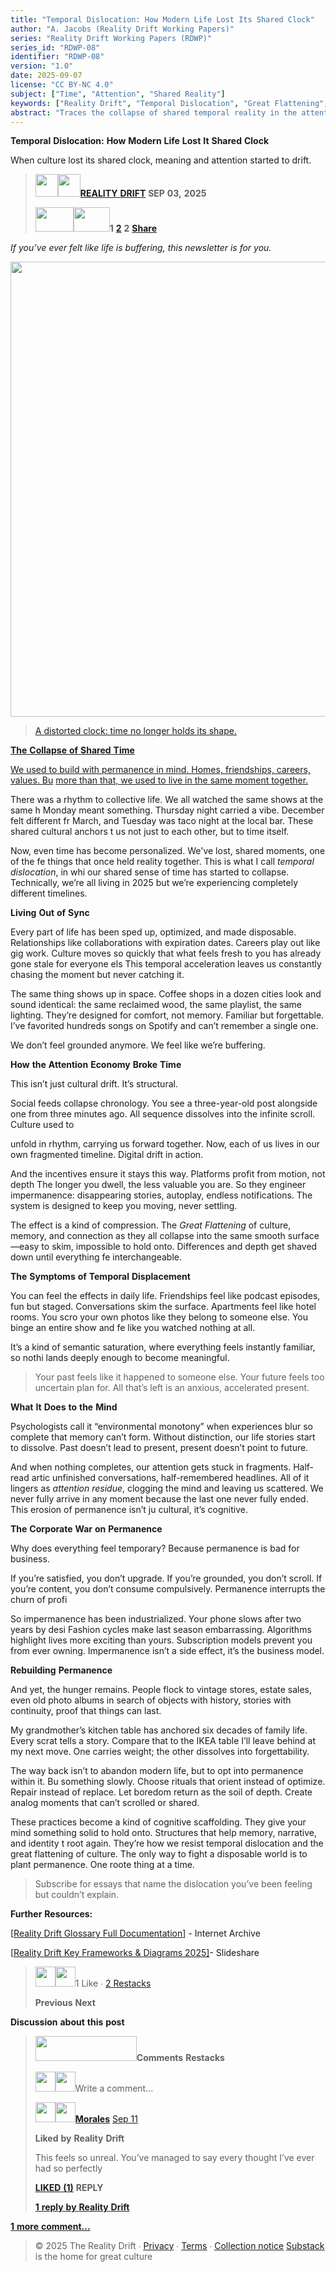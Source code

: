 ```yaml
---
title: "Temporal Dislocation: How Modern Life Lost Its Shared Clock"
author: "A. Jacobs (Reality Drift Working Papers)"
series: "Reality Drift Working Papers (RDWP)"
series_id: "RDWP-08"
identifier: "RDWP-08"
version: "1.0"
date: 2025-09-07
license: "CC BY-NC 4.0"
subject: ["Time", "Attention", "Shared Reality"]
keywords: ["Reality Drift", "Temporal Dislocation", "Great Flattening", "Synthetic Realness", "Filter Fatigue"]
abstract: "Traces the collapse of shared temporal reality in the attention economy. Shows how asynchronous feeds, fragmented timelines, and engineered impermanence disorient collective experience."
---
```




**Temporal** **Dislocation:** **How** **Modern** **Life** **Lost**
**It** **Shared** **Clock**

When culture lost its shared clock, meaning and attention started to
drift.

> <img src="./jkg33kcx.png" style="width:0.375in;height:0.375in" /><img src="./bvw42hcf.png" style="width:0.375in;height:0.375in" />[**REALITY**
> **DRIFT**](https://substack.com/@therealitydrift) **SEP** **03,**
> **2025**
> 
> <img src="./thpgtu40.png"
> style="width:0.63542in;height:0.40625in" /><img src="./5swkfnir.png"
> style="width:0.60417in;height:0.40625in" />**1**
> [**2**](https://therealitydrift.substack.com/p/when-the-clock-broke-how-temporal/comments)
> **2** [**Share**](javascript:void(0))

*If* *you’ve* *ever* *felt* *like* *life* *is* *buffering,* *this*
*newsletter* *is* *for* *you.*

<img src="./ampvomkr.png"
style="width:7.58333in;height:7.58333in" />

> [A distorted clock: time no longer holds its
> shape.](https://substackcdn.com/image/fetch/$s_!GaXB!,f_auto,q_auto:good,fl_progressive:steep/https%3A%2F%2Fsubstack-post-media.s3.amazonaws.com%2Fpublic%2Fimages%2F2459ac72-074d-40d4-ac83-1cacf8b589b4_1024x1024.png)

[**The** **Collapse** **of** **Shared**
**Time**](https://substackcdn.com/image/fetch/$s_!GaXB!,f_auto,q_auto:good,fl_progressive:steep/https%3A%2F%2Fsubstack-post-media.s3.amazonaws.com%2Fpublic%2Fimages%2F2459ac72-074d-40d4-ac83-1cacf8b589b4_1024x1024.png)

[We used to build with permanence in mind. Homes, friendships, careers,
values.
Bu](https://substackcdn.com/image/fetch/$s_!GaXB!,f_auto,q_auto:good,fl_progressive:steep/https%3A%2F%2Fsubstack-post-media.s3.amazonaws.com%2Fpublic%2Fimages%2F2459ac72-074d-40d4-ac83-1cacf8b589b4_1024x1024.png)
[more than that, we used to live in the same moment
together.](https://substackcdn.com/image/fetch/$s_!GaXB!,f_auto,q_auto:good,fl_progressive:steep/https%3A%2F%2Fsubstack-post-media.s3.amazonaws.com%2Fpublic%2Fimages%2F2459ac72-074d-40d4-ac83-1cacf8b589b4_1024x1024.png)

There was a rhythm to collective life. We all watched the same shows at
the same h Monday meant something. Thursday night carried a vibe.
December felt different fr March, and Tuesday was taco night at the
local bar. These shared cultural anchors t us not just to each other,
but to time itself.

Now, even time has become personalized. We've lost, shared moments, one
of the fe things that once held reality together. This is what I call
*temporal* *dislocation*, in whi our shared sense of time has started to
collapse. Technically, we’re all living in 2025 but we’re experiencing
completely different timelines.

**Living** **Out** **of** **Sync**

Every part of life has been sped up, optimized, and made disposable.
Relationships like collaborations with expiration dates. Careers play
out like gig work. Culture moves so quickly that what feels fresh to you
has already gone stale for everyone els This temporal acceleration
leaves us constantly chasing the moment but never catching it.

The same thing shows up in space. Coffee shops in a dozen cities look
and sound identical: the same reclaimed wood, the same playlist, the
same lighting. They’re designed for comfort, not memory. Familiar but
forgettable. I’ve favorited hundreds songs on Spotify and can’t remember
a single one.

We don’t feel grounded anymore. We feel like we’re buffering.

**How** **the** **Attention** **Economy** **Broke** **Time**

This isn’t just cultural drift. It’s structural.

Social feeds collapse chronology. You see a three-year-old post
alongside one from three minutes ago. All sequence dissolves into the
infinite scroll. Culture used to

unfold in rhythm, carrying us forward together. Now, each of us lives in
our own fragmented timeline. Digital drift in action.

And the incentives ensure it stays this way. Platforms profit from
motion, not depth The longer you dwell, the less valuable you are. So
they engineer impermanence: disappearing stories, autoplay, endless
notifications. The system is designed to keep you moving, never
settling.

The effect is a kind of compression. The *Great* *Flattening* of
culture, memory, and connection as they all collapse into the same
smooth surface—easy to skim, impossible to hold onto. Differences and
depth get shaved down until everything fe interchangeable.

**The** **Symptoms** **of** **Temporal** **Displacement**

You can feel the effects in daily life. Friendships feel like podcast
episodes, fun but staged. Conversations skim the surface. Apartments
feel like hotel rooms. You scro your own photos like they belong to
someone else. You binge an entire show and fe like you watched nothing
at all.

It’s a kind of semantic saturation, where everything feels instantly
familiar, so nothi lands deeply enough to become meaningful.

> Your past feels like it happened to someone else. Your future feels
> too uncertain plan for. All that’s left is an anxious, accelerated
> present.

**What** **It** **Does** **to** **the** **Mind**

Psychologists call it “environmental monotony” when experiences blur so
complete that memory can’t form. Without distinction, our life stories
start to dissolve. Past doesn’t lead to present, present doesn’t point
to future.

And when nothing completes, our attention gets stuck in fragments.
Half-read artic unfinished conversations, half-remembered headlines. All
of it lingers as *attention* *residue*, clogging the mind and leaving us
scattered. We never fully arrive in any moment because the last one
never fully ended. This erosion of permanence isn’t ju cultural, it’s
cognitive.

**The** **Corporate** **War** **on** **Permanence**

Why does everything feel temporary? Because permanence is bad for
business.

If you’re satisfied, you don’t upgrade. If you’re grounded, you don’t
scroll. If you’re content, you don’t consume compulsively. Permanence
interrupts the churn of profi

So impermanence has been industrialized. Your phone slows after two
years by desi Fashion cycles make last season embarrassing. Algorithms
highlight lives more exciting than yours. Subscription models prevent
you from ever owning. Impermanence isn’t a side effect, it’s the
business model.

**Rebuilding** **Permanence**

And yet, the hunger remains. People flock to vintage stores, estate
sales, even old photo albums in search of objects with history, stories
with continuity, proof that things can last.

My grandmother’s kitchen table has anchored six decades of family life.
Every scrat tells a story. Compare that to the IKEA table I’ll leave
behind at my next move. One carries weight; the other dissolves into
forgettability.

The way back isn’t to abandon modern life, but to opt into permanence
within it. Bu something slowly. Choose rituals that orient instead of
optimize. Repair instead of replace. Let boredom return as the soil of
depth. Create analog moments that can’t scrolled or shared.

These practices become a kind of cognitive scaffolding. They give your
mind something solid to hold onto. Structures that help memory,
narrative, and identity t root again. They’re how we resist temporal
dislocation and the great flattening of culture. The only way to fight a
disposable world is to plant permanence. One roote thing at a time.

> Subscribe for essays that name the dislocation you’ve been feeling but
> couldn’t explain.

**Further** **Resources:**

\[[<u>Realit</u>y <u>Drift Glossar</u>y <u>Full
Documentation</u>\]](https://archive.org/details/reality-drift-cultural-frameworks-2025_20250727) -
Internet Archive

\[[<u>Reality Drift Key Frameworks & Dia</u>g<u>rams
2025</u>\]](https://www.slideshare.net/slideshow/reality-drift-glossary-key-frameworks-diagrams-working-paper-no-2-2025/282801995)-
Slideshare

> <img src="./bmpbm3ea.png"
> style="width:0.33333in;height:0.33333in" /><img src="./2eev2rta.png"
> style="width:0.33333in;height:0.33333in" />1 Like ∙ [2
> Restacks](https://substack.com/note/p-171827156/restacks?utm_source=substack&utm_content=facepile-restacks)
> 
> **Previous** **Next**

**Discussion** **about** **this** **post**

> <img src="./u2ih3ok4.png"
> style="width:1.6875in;height:0.41667in" />**Comments** **Restacks**
> 
> <img src="./tmpi0y2x.png"
> style="width:0.33333in;height:0.33333in" /><img src="./0kym3qkj.png"
> style="width:0.33333in;height:0.33333in" />Write a comment...
> 
> <img src="./mnedkzmd.png"
> style="width:0.33333in;height:0.33333in" /><img src="./i4hgozpo.png"
> style="width:0.33333in;height:0.33333in" />[**Morales**](https://substack.com/profile/359952823-morales?utm_source=substack-feed-item)
> [Sep
> 11](https://therealitydrift.substack.com/p/when-the-clock-broke-how-temporal/comment/155073044)
> 
> **Liked** **by** **Reality** **Drift**
> 
> This feels so unreal. You’ve managed to say every thought I’ve ever
> had so perfectly
> 
> [**LIKED** **(1)**](javascript:void(0)) **REPLY**
> 
> [**1** **reply** **by** **Reality**
> **Drift**](https://therealitydrift.substack.com/p/when-the-clock-broke-how-temporal/comment/155073044)

[**1** **more**
**comment...**](https://therealitydrift.substack.com/p/when-the-clock-broke-how-temporal/comments)

> © 2025 The Reality Drift ∙
> [<u>Privac</u>y](https://substack.com/privacy) ∙
> [<u>Terms</u>](https://substack.com/tos) ∙ [<u>Collection
> notice</u>](https://substack.com/ccpa#personal-data-collected)
> [<u>Substack</u>](https://substack.com/) is the home for great culture
